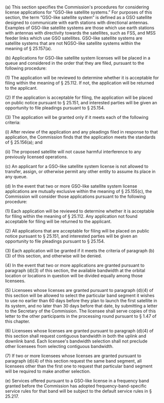 (a) This section specifies the Commission's procedures for considering license applications for “GSO-like satellite systems.” For purposes of this section, the term “GSO-like satellite system” is defined as a GSO satellite designed to communicate with earth stations with directional antennas. Examples of GSO-like satellite systems are those which use earth stations with antennas with directivity towards the satellites, such as FSS, and MSS feeder links which use GSO satellites. GSO-like satellite systems are satellite systems that are not NGSO-like satellite systems within the meaning of § 25.157(a).

(b) Applications for GSO-like satellite system licenses will be placed in a queue and considered in the order that they are filed, pursuant to the following procedure:

(1) The application will be reviewed to determine whether it is acceptable for filing within the meaning of § 25.112. If not, the application will be returned to the applicant.

(2) If the application is acceptable for filing, the application will be placed on public notice pursuant to § 25.151, and interested parties will be given an opportunity to file pleadings pursuant to § 25.154.

(3) The application will be granted only if it meets each of the following criteria:

(i) After review of the application and any pleadings filed in response to that application, the Commission finds that the application meets the standards of § 25.156(a); and

(ii) The proposed satellite will not cause harmful interference to any previously licensed operations.

(c) An applicant for a GSO-like satellite system license is not allowed to transfer, assign, or otherwise permit any other entity to assume its place in any queue.

(d) In the event that two or more GSO-like satellite system license applications are mutually exclusive within the meaning of § 25.155(c), the Commission will consider those applications pursuant to the following procedure:

(1) Each application will be reviewed to determine whether it is acceptable for filing within the meaning of § 25.112. Any application not found acceptable for filing will be returned to the applicant.

(2) All applications that are acceptable for filing will be placed on public notice pursuant to § 25.151, and interested parties will be given an opportunity to file pleadings pursuant to § 25.154.

(3) Each application will be granted if it meets the criteria of paragraph (b)(3) of this section, and otherwise will be denied.

(4) In the event that two or more applications are granted pursuant to paragraph (d)(3) of this section, the available bandwidth at the orbital location or locations in question will be divided equally among those licensees.

(5) Licensees whose licenses are granted pursuant to paragraph (d)(4) of this section will be allowed to select the particular band segment it wishes to use no earlier than 60 days before they plan to launch the first satellite in its system, and no later than 30 days before that date, by submitting a letter to the Secretary of the Commission. The licensee shall serve copies of this letter to the other participants in the processing round pursuant to § 1.47 of this chapter.

(6) Licensees whose licenses are granted pursuant to paragraph (d)(4) of this section shall request contiguous bandwidth in both the uplink and downlink band. Each licensee's bandwidth selection shall not preclude other licensees from selecting contiguous bandwidth.

(7) If two or more licensees whose licenses are granted pursuant to paragraph (d)(4) of this section request the same band segment, all licensees other than the first one to request that particular band segment will be required to make another selection.
                

(e) Services offered pursuant to a GSO-like license in a frequency band granted before the Commission has adopted frequency-band-specific service rules for that band will be subject to the default service rules in § 25.217.

